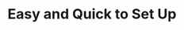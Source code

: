 ---
title: 'Easy and Quick to Set Up'
slug: 'ShellHub incorporates the use of Docker containers to facilitate the integration of new devices into the platform, simplifying configuration.'
---